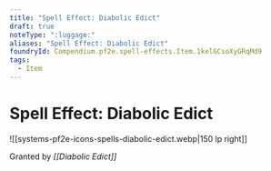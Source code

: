 ```yaml
---
title: "Spell Effect: Diabolic Edict"
draft: true
noteType: ":luggage:"
aliases: "Spell Effect: Diabolic Edict"
foundryId: Compendium.pf2e.spell-effects.Item.1kelGCsoXyGRqMd9
tags:
  - Item
---
```


# Spell Effect: Diabolic Edict
![[systems-pf2e-icons-spells-diabolic-edict.webp|150 lp right]]

Granted by _[[Diabolic Edict]]_
